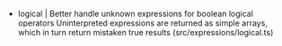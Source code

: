 - logical | Better handle unknown expressions for boolean logical operators
              Uninterpreted expressions are returned as simple arrays, which
              in turn return mistaken true results (src/expressions/logical.ts)
